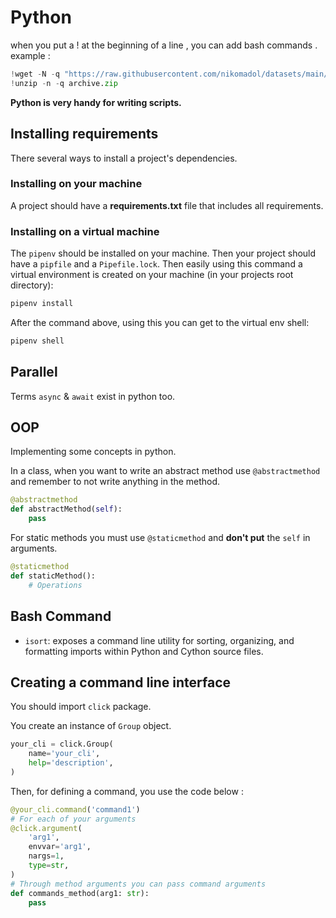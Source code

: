 # Python

when you put a ! at the beginning of a line , you can add bash commands . example : 
```python
!wget -N -q "https://raw.githubusercontent.com/nikomadol/datasets/main/FER-2013/archive.zip"
!unzip -n -q archive.zip
```

**Python is very handy for writing scripts.**

## Installing requirements

There several ways to install a project's dependencies. 

### Installing on your machine 

A project should have a **requirements.txt** file that includes all requirements. 


### Installing on a virtual machine

The `pipenv` should be installed on your machine. Then your project should have a `pipfile` and a `Pipefile.lock`. Then easily using this command a virtual environment is created on your machine (in your projects root directory):
```bash
pipenv install
```

After the command above, using this you can get to the virtual env shell:
```bash
pipenv shell
```

## Parallel

Terms `async` & `await` exist in python too.

## OOP

Implementing some concepts in python. 

In a class, when you want to write an abstract method use `@abstractmethod` and remember to not write anything in the method. 
```python
@abstractmethod
def abstractMethod(self):
    pass
```

For static methods you must use `@staticmethod` and **don't put** the `self` in arguments.
```python
@staticmethod
def staticMethod():
    # Operations 
```

## Bash Command

- `isort`: exposes a command line utility for sorting, organizing, and formatting imports within Python and Cython source files.

## Creating a command line interface

You should import `click` package.

You create an instance of `Group` object.

```python
your_cli = click.Group(
    name='your_cli',
    help='description',
)
```

Then, for defining a command, you use the code below :

```python
@your_cli.command('command1')
# For each of your arguments
@click.argument(
    'arg1',
    envvar='arg1',
    nargs=1,
    type=str,
)
# Through method arguments you can pass command arguments
def commands_method(arg1: str):
    pass
```
